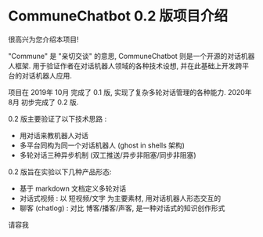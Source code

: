 

# CommuneChatbot 0.2 版项目介绍

很高兴为您介绍本项目!

"Commune" 是 "亲切交谈" 的意思, CommuneChatbot 则是一个开源的对话机器人框架.
用于验证作者在对话机器人领域的各种技术设想, 并在此基础上开发跨平台的对话机器人应用.

[//]: # (@break)

项目在 2019年 10月 完成了 0.1 版, 实现了复杂多轮对话管理的各种能力.
2020年 8月 初步完成了 0.2 版.

0.2 版主要验证了以下技术思路 :

- 用对话来教机器人对话
- 多平台同构为同一个对话机器人 (ghost in shells 架构)
- 多轮对话三种异步机制 (双工推送/异步非阻塞/同步非阻塞)

0.2 版旨在实验以下几种产品形态:

- 基于 markdown 文档定义多轮对话
- 对话式视频 : 以 短视频/文字 为主要素材, 用对话机器人形态交互的
- 聊客 (chatlog) : 对比 博客/播客/声客, 是一种对话式的知识创作形式

[//]: # (@break)

请容我
